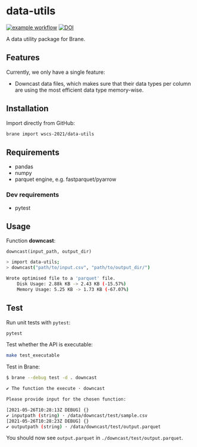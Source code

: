 # data-utils

[![example workflow](https://github.com/wscs-2021/data-utils/actions/workflows/test.yml/badge.svg)](https://github.com/wscs-2021/data-utils/actions/workflows/test.yml)
[![DOI](https://zenodo.org/badge/DOI/10.5281/zenodo.4889447.svg)](https://doi.org/10.5281/zenodo.4889447)

A data utility package for Brane.

## Features

Currently, we only have a single feature:

-  Downcast data files, which makes sure that their data types per column are using the most efficient data type memory-wise.

## Installation

Import directly from GitHub:

```sh
brane import wscs-2021/data-utils
```

## Requirements

- pandas
- numpy
- parquet engine, e.g. fastparquet/pyarrow

### Dev requirements

- pytest

## Usage

Function **downcast**:

`downcast(input_path, output_dir)`

```sh
> import data-utils;
> downcast("path/to/input.csv", "path/to/output_dir/")

Wrote optimised file to a 'parquet' file.
    Disk Usage: 2.88k KB -> 2.43 KB (-15.57%)
    Memory Usage: 5.25 KB -> 1.73 KB (-67.07%)
```

## Test

Run unit tests with `pytest`:

```sh
pytest
```

Test whether the API is executable:

```sh
make test_executable
```

Test in Brane:

```sh
$ brane --debug test -d . downcast

✔ The function the execute · downcast

Please provide input for the chosen function:

[2021-05-26T10:28:13Z DEBUG] {}
✔ inputpath (string) · /data/downcast/test/sample.csv
[2021-05-26T10:28:23Z DEBUG] {}
✔ outputpath (string) · /data/downcast/test/output.parquet
```

You should now see `output.parquet` in `./downcast/test/output.parquet`.
